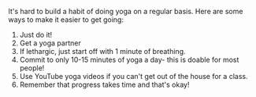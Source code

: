 It's hard to build a habit of doing yoga on a regular basis. Here are some ways
to make it easier to get going:

1. Just do it!
2. Get a yoga partner
3. If lethargic, just start off with 1 minute of breathing.
4. Commit to only 10-15 minutes of yoga a day- this is doable for most people!
5. Use YouTube yoga videos if you can't get out of the house for a class.
6. Remember that progress takes time and that's okay!

